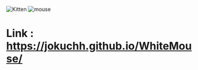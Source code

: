 ![Kitten](https://user-images.githubusercontent.com/92337987/210810048-71b6aa5e-847c-4a80-b2f0-7e75568a8d0e.png)
![mouse](https://user-images.githubusercontent.com/92337987/210809069-718cd365-4661-4d0d-9999-1bba53f3db5f.png)


# Link : https://jokuchh.github.io/WhiteMouse/
